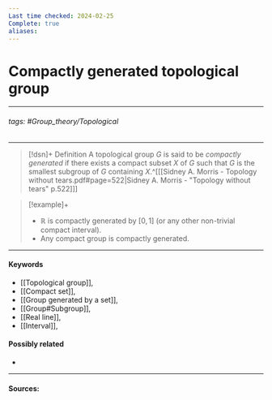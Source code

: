 ```yaml
---
Last time checked: 2024-02-25
Complete: true
aliases:
---
```

# Compactly generated topological group
***
###### tags: #Group_theory/Topological 
***
>[!dsn]+ Definition
>A topological group $G$ is said to be *compactly generated* if there exists a compact subset $X$ of $G$ such that $G$ is the smallest subgroup of $G$ containing $X$.^[[[Sidney A. Morris - Topology without tears.pdf#page=522|Sidney A. Morris - "Topology without tears" p.522]]]

>[!example]+ 
>- $\mathbb{R}$ is compactly generated by $[0,1]$ (or any other non-trivial compact interval).
>- Any compact group is compactly generated.
***
#### Keywords
- [[Topological group]],
- [[Compact set]],
- [[Group generated by a set]],
- [[Group#Subgroup]],
- [[Real line]],
- [[Interval]],
#### Possibly related
- 
***
#### Sources: